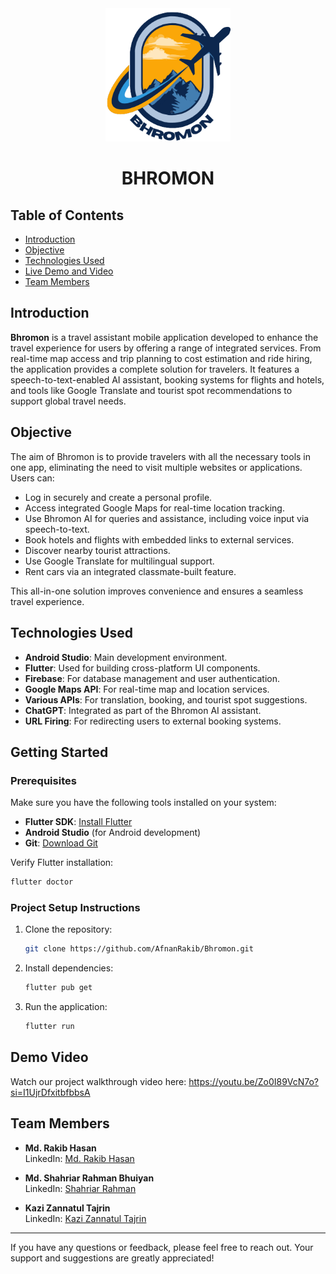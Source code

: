 <div align="center">

  <img src="assets/app_icon.png" alt="logo" width="200" height="auto" />
  <h1>BHROMON</h1>
  
</div>  

## Table of Contents
- [Introduction](#introduction)
- [Objective](#objective)
- [Technologies Used](#technologies-used)
- [Live Demo and Video](#live-demo-and-video)
- [Team Members](#team-members)

## Introduction  
**Bhromon** is a travel assistant mobile application developed to enhance the travel experience for users by offering a range of integrated services. From real-time map access and trip planning to cost estimation and ride hiring, the application provides a complete solution for travelers. It features a speech-to-text-enabled AI assistant, booking systems for flights and hotels, and tools like Google Translate and tourist spot recommendations to support global travel needs.

## Objective  
The aim of Bhromon is to provide travelers with all the necessary tools in one app, eliminating the need to visit multiple websites or applications. Users can:
- Log in securely and create a personal profile.
- Access integrated Google Maps for real-time location tracking.
- Use Bhromon AI for queries and assistance, including voice input via speech-to-text.
- Book hotels and flights with embedded links to external services.
- Discover nearby tourist attractions.
- Use Google Translate for multilingual support.
- Rent cars via an integrated classmate-built feature.

This all-in-one solution improves convenience and ensures a seamless travel experience.

## Technologies Used  
- **Android Studio**: Main development environment.  
- **Flutter**: Used for building cross-platform UI components.  
- **Firebase**: For database management and user authentication.  
- **Google Maps API**: For real-time map and location services.  
- **Various APIs**: For translation, booking, and tourist spot suggestions.  
- **ChatGPT**: Integrated as part of the Bhromon AI assistant.  
- **URL Firing**: For redirecting users to external booking systems.


## Getting Started

### Prerequisites
Make sure you have the following tools installed on your system:
- **Flutter SDK**: [Install Flutter](https://docs.flutter.dev/get-started/install)
- **Android Studio** (for Android development)
- **Git**: [Download Git](https://git-scm.com/)

Verify Flutter installation:
```sh
flutter doctor
```

### Project Setup Instructions
1. Clone the repository:
   ```bash
   git clone https://github.com/AfnanRakib/Bhromon.git
   ```
2. Install dependencies:
   ```bash
   flutter pub get
   ```
3. Run the application:
   ```bash
   flutter run
   ```


## Demo Video  

Watch our project walkthrough video here: https://youtu.be/Zo0I89VcN7o?si=I1UjrDfxitbfbbsA

## Team Members  
- **Md. Rakib Hasan**   
  LinkedIn: [Md. Rakib Hasan](https://www.linkedin.com/in/afnanhasanrakib)  

- **Md. Shahriar Rahman Bhuiyan**   
  LinkedIn: [Shahriar Rahman](https://www.linkedin.com/in/shahriar-rahman-3893012a8/)  

- **Kazi Zannatul Tajrin**   
  LinkedIn: [Kazi Zannatul Tajrin](https://www.linkedin.com/in/kazi-zannatul-tajrin-76b835256/)  

---

If you have any questions or feedback, please feel free to reach out. Your support and suggestions are greatly appreciated!
